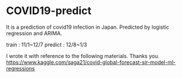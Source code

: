 # COVID19-predict
It is a prediction of covid19 infection in Japan.
Predicted by logistic regression and ARIMA.

train   : 11/1~12/7
predict : 12/8~1/3

I wrote it with reference to the following materials. Thanks you.
https://www.kaggle.com/saga21/covid-global-forecast-sir-model-ml-regressions
